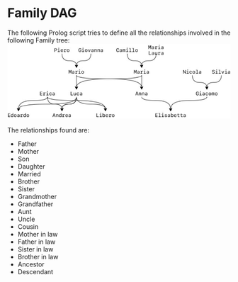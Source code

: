 # Family DAG
The following Prolog script tries to define all the relationships involved in the following Family tree:
![alt text](../Assets/family-dag.jpg)

The relationships found are:
- Father
- Mother
- Son
- Daughter 
- Married
- Brother
- Sister
- Grandmother
- Grandfather
- Aunt
- Uncle
- Cousin
- Mother in law
- Father in law
- Sister in law
- Brother in law
- Ancestor
- Descendant